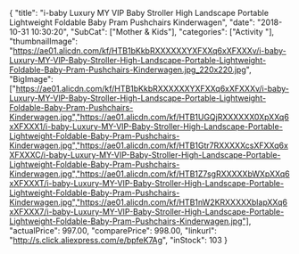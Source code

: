 {
	"title": "i-baby Luxury MY VIP Baby Stroller High Landscape Portable Lightweight Foldable Baby Pram Pushchairs Kinderwagen",
	"date": "2018-10-31 10:30:20",
	"SubCat": ["Mother & Kids"],
	"categories": ["Activity "],
	"thumbnailImage": "https://ae01.alicdn.com/kf/HTB1bKkbRXXXXXXYXFXXq6xXFXXXv/i-baby-Luxury-MY-VIP-Baby-Stroller-High-Landscape-Portable-Lightweight-Foldable-Baby-Pram-Pushchairs-Kinderwagen.jpg_220x220.jpg",
	"BigImage": ["https://ae01.alicdn.com/kf/HTB1bKkbRXXXXXXYXFXXq6xXFXXXv/i-baby-Luxury-MY-VIP-Baby-Stroller-High-Landscape-Portable-Lightweight-Foldable-Baby-Pram-Pushchairs-Kinderwagen.jpg","https://ae01.alicdn.com/kf/HTB1UGQjRXXXXXX0XpXXq6xXFXXX1/i-baby-Luxury-MY-VIP-Baby-Stroller-High-Landscape-Portable-Lightweight-Foldable-Baby-Pram-Pushchairs-Kinderwagen.jpg","https://ae01.alicdn.com/kf/HTB1Gtr7RXXXXXcsXFXXq6xXFXXXC/i-baby-Luxury-MY-VIP-Baby-Stroller-High-Landscape-Portable-Lightweight-Foldable-Baby-Pram-Pushchairs-Kinderwagen.jpg","https://ae01.alicdn.com/kf/HTB1Z7sgRXXXXXbWXpXXq6xXFXXXT/i-baby-Luxury-MY-VIP-Baby-Stroller-High-Landscape-Portable-Lightweight-Foldable-Baby-Pram-Pushchairs-Kinderwagen.jpg","https://ae01.alicdn.com/kf/HTB1nW2KRXXXXXblapXXq6xXFXXX7/i-baby-Luxury-MY-VIP-Baby-Stroller-High-Landscape-Portable-Lightweight-Foldable-Baby-Pram-Pushchairs-Kinderwagen.jpg"],
	"actualPrice": 997.00,
	"comparePrice": 998.00,
	"linkurl": "http://s.click.aliexpress.com/e/bpfeK7Ag",
	"inStock": 103
}
